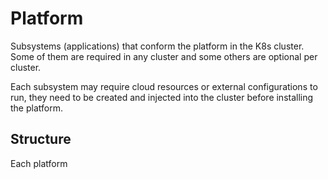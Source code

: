 # Platform

Subsystems (applications) that conform the platform in the K8s cluster.
Some of them are required in any cluster and some others are optional per cluster.

Each subsystem may require cloud resources or external configurations to run,
they need to be created and injected into the cluster before installing the platform.

## Structure

Each platform 